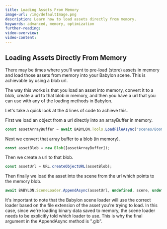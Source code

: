 ```yaml
---
title: Loading Assets From Memory
image-url: /img/defaultImage.png
description: Learn how to load assets directly from memory.
keywords: advanced, memory, optimization
further-reading:
video-overview:
video-content:
---
```


## Loading Assets Directly From Memory

There may be times where you'll want to pre-load (store) assets in memory and load those assets from memory into your Babylon scene. This is achievable by using a blob url.

<Playground id="#FIWM5X#1" title="Load Asset From Memory" description="Simple example of loading an asset from memory." image="/img/playgroundsAndNMEs/divingDeeperNodeMaterialParticle1.jpg"/>

The way this works is that you load an asset into memory, convert it to a blob, create a url to that blob in memory, and then you have a url that you can use with any of the loading methods in Babylon.

Let's take a quick look at the 4 lines of code to achieve this.

First we load an object from a url directly into an arrayBuffer in memory.

```javascript
const assetArrayBuffer = await BABYLON.Tools.LoadFileAsync("scenes/BoomBox.glb", true);
```

Next we convert that array buffer to a blob (in memory).

```javascript
const assetBlob = new Blob([assetArrayBuffer]);
```

Then we create a url to that blob.

```javascript
const assetUrl = URL.createObjectURL(assetBlob);
```

Then finally we load the asset into the scene from the url which points to the memory blob.

```javascript
await BABYLON.SceneLoader.AppendAsync(assetUrl, undefined, scene, undefined, ".glb");
```

It's important to note that the Babylon scene loader will use the correct loader based on the file extension of the asset you're trying to load. In this case, since we're loading binary data saved to memory, the scene loader needs to be explicitly told which loader to use. This is why the final argument in the AppendAsync method is ".glb".

